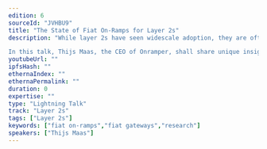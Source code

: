 ```yaml
---
edition: 6
sourceId: "JVHBU9"
title: "The State of Fiat On-Ramps for Layer 2s"
description: "While layer 2s have seen widescale adoption, they are often less accessible for those users that don't have crypto yet. 

In this talk, Thijs Maas, the CEO of Onramper, shall share unique insights into the fiat on-ramp market for layer 2s, using unique insights we get as aggregator. We shall demonstrate the gaps in current layer 2 on-ramp coverage (and it's impact), and give insight into the actual performance of layer 2 on-ramps. Spoiler: things are less rosy than they might seem..."
youtubeUrl: ""
ipfsHash: ""
ethernaIndex: ""
ethernaPermalink: ""
duration: 0
expertise: ""
type: "Lightning Talk"
track: "Layer 2s"
tags: ["Layer 2s"]
keywords: ["fiat on-ramps","fiat gateways","research"]
speakers: ["Thijs Maas"]
---
```

